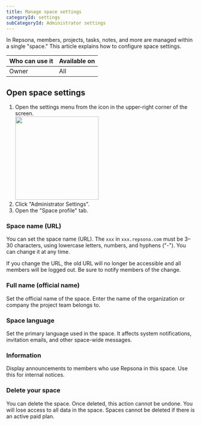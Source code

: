 ```yaml
---
title: Manage space settings
categoryId: settings
subCategoryId: Administrator settings
---
```


In Repsona, members, projects, tasks, notes, and more are managed within a single "space." This article explains how to configure space settings.

| Who can use it | Available on |
|---|---|
| Owner | All |

## Open space settings

1. Open the settings menu from the icon in the upper-right corner of the screen.<br><img src="/images/help/menu-button.png" width="222">
2. Click "Administrator Settings".
3. Open the "Space profile" tab.

### Space name (URL)

You can set the space name (URL). The `xxx` in `xxx.repsona.com` must be 3–30 characters, using lowercase letters, numbers, and hyphens ("-"). You can change it at any time.

If you change the URL, the old URL will no longer be accessible and all members will be logged out. Be sure to notify members of the change.

### Full name (official name)

Set the official name of the space. Enter the name of the organization or company the project team belongs to.

### Space language

Set the primary language used in the space. It affects system notifications, invitation emails, and other space-wide messages.

### Information

Display announcements to members who use Repsona in this space. Use this for internal notices.

### Delete your space

You can delete the space. Once deleted, this action cannot be undone. You will lose access to all data in the space. Spaces cannot be deleted if there is an active paid plan.
